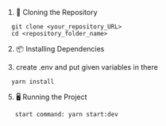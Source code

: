 1) 🚀 Cloning the Repository

```
  git clone <your_repository_URL>
  cd <repository_folder_name>
```

2) 📦 Installing Dependencies

4) create .env and put given variables in there
   
```
  yarn install
 ```
 5) 🖥️ Running the Project
    
```
   start command: yarn start:dev
```
